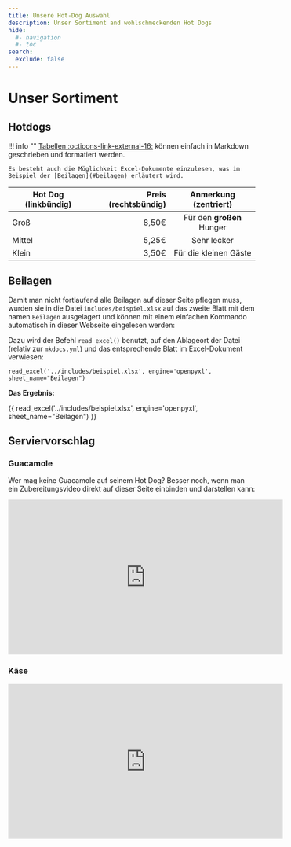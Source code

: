 ```yaml
---
title: Unsere Hot-Dog Auswahl
description: Unser Sortiment and wohlschmeckenden Hot Dogs
hide:
  #- navigation
  #- toc
search:
  exclude: false
---
```


# Unser Sortiment

## Hotdogs
!!! info ""
    [Tabellen :octicons-link-external-16:](https://squidfunk.github.io/mkdocs-material/reference/data-tables/) können einfach in Markdown geschrieben und formatiert werden.

    Es besteht auch die Möglichkeit Excel-Dokumente einzulesen, was im Beispiel der [Beilagen](#beilagen) erläutert wird.

| Hot Dog (linkbündig) | Preis (rechtsbündig) | Anmerkung (zentriert)     |
| -------------------- | -------------------: | :-----------------------: |
| Groß                 | 8,50€                | Für den **großen** Hunger |
| Mittel               | 5,25€                | Sehr lecker               |
| Klein                | 3,50€                | Für die kleinen Gäste     |

## Beilagen
Damit man nicht fortlaufend alle Beilagen auf dieser Seite pflegen muss, wurden sie in die Datei `includes/beispiel.xlsx` auf das zweite Blatt mit dem namen `Beilagen` ausgelagert und können mit einem einfachen Kommando automatisch in dieser Webseite eingelesen werden:

Dazu wird der Befehl `read_excel()` benutzt, auf den Ablageort der Datei (relativ zur `mkdocs.yml`) und das entsprechende Blatt im Excel-Dokument verwiesen:
```
read_excel('../includes/beispiel.xlsx', engine='openpyxl', sheet_name="Beilagen")
```

**Das Ergebnis:**

{{ read_excel('../includes/beispiel.xlsx', engine='openpyxl', sheet_name="Beilagen") }}

## Serviervorschlag
### Guacamole
Wer mag keine Guacamole auf seinem Hot Dog? Besser noch, wenn man ein Zubereitungsvideo direkt auf dieser Seite einbinden und darstellen kann:

<center>
<iframe width="560" height="315" src="https://www.youtube.com/embed/dNJdJIwCF_Y?si=r4l1_E4ac6pSAJiV" title="YouTube video player" frameborder="0" allow="accelerometer; autoplay; clipboard-write; encrypted-media; gyroscope; picture-in-picture; web-share" allowfullscreen></iframe>
</center>

### Käse
<center>
<iframe width="560" height="315" src="https://www.youtube.com/embed/Y8F-0Ogp4fU?si=3Zlp1QmADBbS6UJp" title="YouTube video player" frameborder="0" allow="accelerometer; autoplay; clipboard-write; encrypted-media; gyroscope; picture-in-picture; web-share" allowfullscreen></iframe>
</center>
